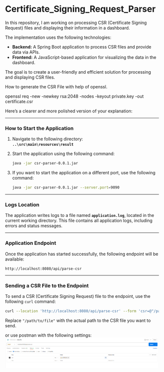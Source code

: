 # Certificate_Signing_Request_Parser
In this repository, I am working on processing CSR (Certificate Signing Request) files and displaying their information in a dashboard.  

The implementation uses the following technologies:  
- **Backend:** A Spring Boot application to process CSR files and provide data via APIs.  
- **Frontend:** A JavaScript-based application for visualizing the data in the dashboard.  

The goal is to create a user-friendly and efficient solution for processing and displaying CSR files.  

How to generate the CSR File with help of openssl. 

openssl req -new -newkey rsa:2048 -nodes -keyout private.key -out certificate.csr


Here’s a clearer and more polished version of your explanation:

---

### How to Start the Application

1. Navigate to the following directory:  
   **`..\src\main\resources\result`**

2. Start the application using the following command:
   ```bash
   java -jar csr-parser-0.0.1.jar
   ```

3. If you want to start the application on a different port, use the following command:
   ```bash
   java -jar csr-parser-0.0.1.jar --server.port=9090
   ```

---

### Logs Location

The application writes logs to a file named **`application.log`**, located in the current working directory. This file contains all application logs, including errors and status messages.

---

### Application Endpoint

Once the application has started successfully, the following endpoint will be available:
```
http://localhost:8080/api/parse-csr
```

---

### Sending a CSR File to the Endpoint

To send a CSR (Certificate Signing Request) file to the endpoint, use the following `curl` command:
```bash
curl --location 'http://localhost:8080/api/parse-csr' --form 'csr=@"/path/to/file"'
```
Replace `"/path/to/file"` with the actual path to the CSR file you want to send.

or use postman with the following settings: 
![img.png](img.png)